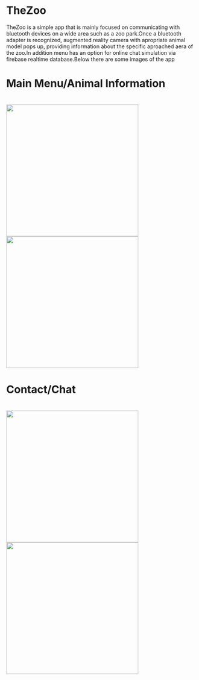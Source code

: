 # TheZoo
TheZoo is a simple app that is mainly focused on communicating with bluetooth devices on a wide area such as a zoo park.Once a bluetooth adapter is recognized, augmented reality camera with apropriate animal model pops up, providing information about the specific aproached aera of the zoo.In addition menu has an option  for online chat simulation via firebase realtime database.Below there are some images of the app
# Main Menu/Animal Information
# <img src="https://github.com/chronis98/TheZoo/blob/master/97313231_2661693807452515_4769953639139639296_n.jpg" width="350">   <img src="https://github.com/chronis98/TheZoo/blob/master/96451978_237875060983151_8783114627471900672_n.jpg" width="350">
# Contact/Chat
# <img src="https://github.com/chronis98/TheZoo/blob/master/96748199_2697235777188350_8182312508795650048_n.jpg" width="350">   <img src="https://github.com/chronis98/TheZoo/blob/master/96607778_2288861928085069_8957986226678267904_n.jpg" width="350">
